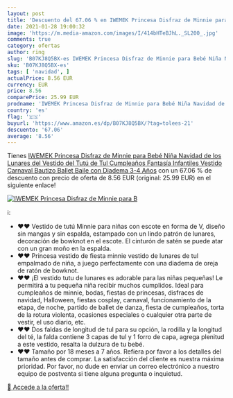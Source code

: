 ```yaml
---
layout: post
title: 'Descuento del 67.06 % en IWEMEK Princesa Disfraz de Minnie para B'
date: 2021-01-28 19:00:32
image: 'https://m.media-amazon.com/images/I/414bHTeBJhL._SL200_.jpg'
comments: true
category: ofertas
author: ring
slug: 'B07KJ8Q5BX-es IWEMEK Princesa Disfraz de Minnie para Bebé Niña Navidad...'
sku: 'B07KJ8Q5BX-es'
tags: [ 'navidad', ]
actualPrice: 8.56 EUR
currency: EUR
price: 8.56
comparePrice: 25.99 EUR
prodname: 'IWEMEK Princesa Disfraz de Minnie para Bebé Niña Navidad de los Lunares del Vestido del Tutú de Tul Cumpleaños Fantasía Infantiles Vestido Carnaval Bautizo Ballet Baile con Diadema 3-4 Años'
country: 'es'
flag: '🇪🇸'
buyurl: 'https://www.amazon.es/dp/B07KJ8Q5BX/?tag=tolees-21'
descuento: '67.06'
average: '8.56'
---
```


Tienes [IWEMEK Princesa Disfraz de Minnie para Bebé Niña Navidad de los Lunares del Vestido del Tutú de Tul Cumpleaños Fantasía Infantiles Vestido Carnaval Bautizo Ballet Baile con Diadema 3-4 Años](https://www.amazon.es/dp/B07KJ8Q5BX/?tag=tolees-21) con un 67.06 % de descuento con precio de oferta de 8.56 EUR (original: 25.99 EUR) en el siguiente enlace!

[![IWEMEK Princesa Disfraz de Minnie para B](https://m.media-amazon.com/images/I/414bHTeBJhL._SL200_.jpg)](https://www.amazon.es/dp/B07KJ8Q5BX/?tag=tolees-21)

ℹ️:

- ❤❤ Vestido de tutú Minnie para niñas con escote en forma de V, diseño sin mangas y sin espalda, estampado con un lindo patrón de lunares, decoración de bowknot en el escote. El cinturón de satén se puede atar con un gran moño en la espalda.
- ❤❤ Princesa vestido de fiesta minnie vestido de lunares de tul empalmado de niña, a juego perfectamente con una diadema de oreja de ratón de bowknot.
- ❤❤ ¡El vestido tutu de lunares es adorable para las niñas pequeñas! Le permitirá a tu pequeña niña recibir muchos cumplidos. Ideal para cumpleaños de minnie, bodas, fiestas de princesas, disfraces de navidad, Halloween, fiestas cosplay, carnaval, funcionamiento de la etapa, de noche, partido de ballet de danza, fiesta de cumpleaños, torta de la rotura violenta, ocasiones especiales o cualquier otra parte de vestir, el uso diario, etc.
- ❤❤ Dos faldas de longitud de tul para su opción, la rodilla y la longitud del té, la falda contiene 3 capas de tul y 1 forro de capa, agrega plenitud a este vestido, resalta la dulzura de tu bebé.
- ❤❤ Tamaño por 18 meses a 7 años. Refiera por favor a los detalles del tamaño antes de comprar. La satisfacción del cliente es nuestra máxima prioridad. Por favor, no dude en enviar un correo electrónico a nuestro equipo de postventa si tiene alguna pregunta o inquietud.

[🛒 Accede a la oferta!!](https://www.amazon.es/dp/B07KJ8Q5BX/?tag=tolees-21)
